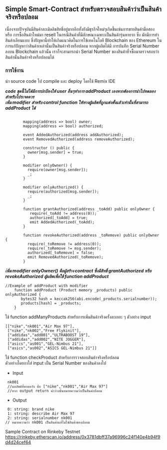 ##  Simple Smart-Contract สำหรับตรวจสอบสินค้าว่าเป็นสินค้าจริงหรือปลอม
เนื่องจากปัจจุบันมีสินค้าละเมิดลิขสิทธิ์อยู่มากอีกทั้งยังมีธุรกิจใหม่ๆเกิดขึ้นเช่นการขายสินค้ามือสอง หรือ การซื้อสินค้าใหม่มา resell ในกรณีสินค้าที่มีลักษณะเฉพาะเป็นสินค้ารุ่นหายาก
ซึ่ง มักมีการทำสินค้าเลียนแบบ ซึ่งปัญหานี้ทำให้เกิดแนวคิดในการใช้เทคโนโลยี Blockchain ของ Ethereum ในการแก้ปัญหาว่าสินค้าเหล่านั้นเป็นสินค้าจริงหรือปลอม หากผู้ผลิตได้มี   การบันทึก Serial Number ลงบน Blockchain แล้วนั้น เราก็จะสามารถนำ Serial Number ของสินค้าที่จซื้อมาตรวจสอบว่าสินค้านั้นสินค้าจริงหรือปลอมได้
### การใช้งาน
นำ source code ไป compile และ deploy โดยใช้ Remix IDE  

**_code ชุดนี้ไม่ได้มีการปกป้องให้ user อื่นๆทำการ addProduct เองหากต้องการนำไปทดลองสำหรับโปรเจคควร_**  
**_เพิ่ม modifier สำหรับ control function ให้ทางผู้ผลิตที่ถูกแต่งตั้งแล้วเท่านั้นที่สามารถ addProduct ได้_**

```
    
        mapping(address => bool) owner;
        mapping(address => bool) authorized;
        
        event AddedAuthorized(address addAuthorized);
        event RemovedAuthorized(address removeAuthorized);
        
        constructor () public {
          owner[msg.sender] = true;
        }

        modifier onlyOwner() {
          require(owner[msg.sender]);
          _;
        }
    
        modifier onlyAuthorized() {
          require(authorized[msg.sender]);
          _;
        }
        
        function grantAuthorized(address _toAdd) public onlyOwner {
           require(_toAdd != address(0));
           authorized[_toAdd] = true;
           emit AddedAuthorized(_toAdd); 
        }

        function revokeAuthorized(address _toRemove) public onlyOwner {
          require(_toRemove != address(0));
          require(_toRemove != msg.sender);
          authorized[_toRemove] = false;
          emit RemovedAuthorized(_toRemove); 
        }

```
**_เ่พิ่ม modifier onlyOwner() คือผู้สร้าง contract ซึ่งมีสิทธิ์ grantAuthorized หรือ revokeAuthorized ผู้ผลิตเพื่อใช้ function addProduct_**  

```
//Example of addProduct with modifier
    function addProduct (Product memory _products) public onlyAuthorized {
       bytes32 hash = keccak256(abi.encode(_products.serialnumber));
       products[hash] = _products;
    }
```

ใช้ function addManyProducts สำหรับการเพิ่มสินค้าจริงครั้งละเยอะ ๆ
       ตัวอย่าง input
```
[["nike","nk001","Air Max 97"],
 ["nike","nk002","Free Flykinit"],
 ["addidas","add001","ULTRABOOST 19"],
 ["addidas","add002","NITE JOGGER"],
 ["asics","as001","GEL-Nimbus 21"],
 ["asics","as002","ASICS GEL-Nimbus 21"]]
```

ใช้ function checkProduct สำหรับการรวจสอบสินค้าจริงหรือปลอม  
ตัวอย่างโดยกาใส่ input เป็น Serial Number ของสินค้าลงไป  
- Input  
```
 nk001
 //ผลลัพธ์ที่คาดหวัง คือ ["nike","nk001","Air Max 97"]
 //หาก output return ค่าว่างนั้นหมายความว่าเป็นสินค่าปลอม
```
- Output 
```
 0: string: brand nike
 1: string: describe Air Max 97
 2: string: serialnumber nk001
// หมายความว่า nk001 เป็นสินค้าแท้ไม่ใช่สินค้าของปลอม
```
Sample Contract on Rinkeby Testnet
https://rinkeby.etherscan.io/address/0x3781dbff37a96996c24f140e4b94f9d4d24cef64

